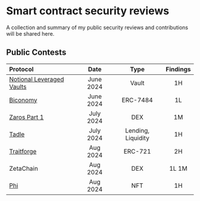 # Smart contract security reviews

A collection and summary of my public security reviews and contributions will be shared here.

## Public Contests



| Protocol           | Date       | Type                | Findings             | 
| :----------------- | :---------:| :-----------------: | :------------------: |
| [Notional Leveraged Vaults](https://audits.sherlock.xyz/contests/446/report)        | June 2024     | Vault    | 1H     
| [Biconomy](https://solodit.xyz/issues/create-account-from-registryfactory-contract-reverts-due-to-unsorted-external-attesters-codehawks-biconomy-nexus-git)        | June 2024     |  ERC-7484    | 1L     
| [Zaros Part 1](https://codehawks.cyfrin.io/c/2024-07-zaros)        | July 2024     | DEX    | 1M     |
| [Tadle](https://codehawks.cyfrin.io/c/2024-08-tadle/s/105/)        | July 2024     | Lending, Liquidity    | 1H   
| [Traitforge](https://code4rena.com/reports/2024-07-traitforge)        | Aug 2024     | ERC-721    | 2H  
| ZetaChain        | Aug 2024     | DEX    | 1L 1M
| [Phi](https://code4rena.com/reports/2024-08-phi)        | Aug 2024     | NFT    | 1H  
